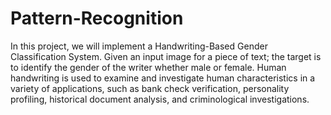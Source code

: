 # Pattern-Recognition
In this project, we will implement a Handwriting-Based Gender Classification System. Given an input image for a piece of text; the target is to identify the  gender of the writer whether male or female. Human handwriting is used to examine and investigate human characteristics in a variety of applications, such as bank check verification, personality profiling, historical document analysis, and criminological investigations.
